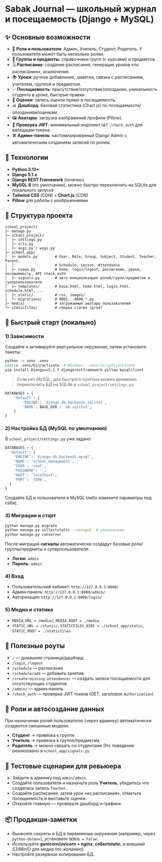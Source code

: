 # Sabak Journal — школьный журнал и посещаемость (Django + MySQL)

## ✨ Основные возможности

- 👥 **Роли и пользователи**: Админ, Учитель, Студент, Родитель. У пользователя может быть несколько ролей.
- 🏫 **Группы и предметы**: справочники групп (с курсами) и предметов.
- 🗓️ **Расписание**: создание расписания, генерация уроков «по расписанию», исключения.
- 📚 **Уроки**: ручное добавление, заметки, связка с расписанием, учителем, группой и предметом.
- ✅ **Посещаемость**: присутствие/отсутствие/опоздание, уникальность студента в уроке, быстрые правки.
- 📝 **Оценки**: запись оценок прямо в посещаемость.
- 📊 **Дашборд**: базовая статистика (Chart.js) по посещаемости/опозданиям/оценкам.
- 🖼️ **Аватары**: загрузка изображений профиля (Pillow).
- 🔐 **Проверка JWT**: минимальный эндпоинт `GET /check_auth` для валидации токена.
- 🛠️ **Админ-панель**: кастомизированный Django Admin с автоматическим созданием записей по ролям.

## 🧰 Технологии

- **Python 3.13+**
- **Django 5.1.x**
- **Django REST Framework** (точечно)
- **MySQL 8** (по умолчанию), можно быстро переключить на SQLite для локального запуска
- **Tailwind CSS** (CDN) + **Chart.js** (CDN)
- **Pillow** для работы с изображениями

## 📁 Структура проекта

```
school_project/
├─ manage.py
├─ school_project/
│  ├─ settings.py
│  ├─ urls.py
│  ├─ asgi.py / wsgi.py
├─ school_app/
│  ├─ models.py        # User, Role, Group, Subject, Student, Teacher, Parent,
│  │                   # Schedule, Lesson, Attendance
│  ├─ views.py         # home, login/logout, расписание, уроки, посещаемость, API check_auth
│  ├─ signals.py       # авто‑инициализация ролей/групп/предметов и суперпользователя
│  ├─ templates/       # base.html, home.html, login.html, schedule.html, ...
│  ├─ static/          # css, images/
│  └─ migrations/      # 0001...0008_*.py
├─ media/              # загружаемые аватары пользователей
└─ staticfiles/        # сборка статик (prod)
```

## 🚀 Быстрый старт (локально)

### 1) Зависимости

Создайте и активируйте виртуальное окружение, затем установите пакеты:

```bash
python -m venv .venv
source .venv/bin/activate  # Windows: .venv\Scripts\activate
pip install Django==5.1.7 djangorestframework pillow mysqlclient
```

> Если нет MySQL, для быстрого прогона можно временно переключить БД на SQLite в `school_project/settings.py`:

```python
DATABASES = {
    'default': {
        'ENGINE': 'django.db.backends.sqlite3',
        'NAME': BASE_DIR / 'db.sqlite3',
    }
}
```

### 2) Настройка БД (MySQL по умолчанию)

В `school_project/settings.py` уже задано:

```python
DATABASES = {
  'default': {
    'ENGINE': 'django.db.backends.mysql',
    'NAME': 'school_management',
    'USER': 'root',
    'PASSWORD': '',
    'HOST': 'localhost',
    'PORT': '3306',
  }
}
```

Создайте БД и пользователя в MySQL (либо измените параметры под себя).

### 3) Миграции и старт

```bash
python manage.py migrate
python manage.py collectstatic --noinput  # опционально
python manage.py runserver
```

После миграций **сигналы** автоматически создадут базовые роли/группы/предметы и суперпользователя:

- **Логин:** `admin`
- **Пароль:** `admin`

### 4) Вход

- Пользовательский кабинет: `http://127.0.0.1:8000/`
- Админ‑панель: `http://127.0.0.1:8000/admin/`
- Авторизация: `http://127.0.0.1:8000/login/`

### 5) Медиа и статика

- `MEDIA_URL = /media/`, `MEDIA_ROOT = ./media`
- `STATIC_URL = /static/`, `STATICFILES_DIRS = ./school_app/static`, `STATIC_ROOT = ./staticfiles`

## 🔗 Полезные роуты

- `/` — домашняя страница/дашборд
- `/login`, `/logout`
- `/schedule` — расписание
- `/schedule/add` — добавить занятие
- `/create-missing-attendance/` — создать записи посещаемости для отсутствующих студентов
- `/admin/` — админ‑панель
- `/check_auth` — проверка JWT токена (GET, заголовок `Authorization`)

## 👤 Роли и автосоздание данных

При назначении ролей пользователю (через админку) автоматически создаются связанные модели:

- **Студент** → привязка к группе
- **Учитель** → привязка к группе/предметам
- **Родитель** → можно связать со студентами
  Это поведение реализовано в `school_app/signals.py`.

## 🧪 Тестовые сценарии для ревьюера

- Зайдите в админку под `admin/admin`.
- Создайте пользователя и назначьте роль **Учитель**, убедитесь что создалась запись `Teacher`.
- Создайте расписание, затем урок «из расписания», отметьте посещаемость и выставьте оценки.
- Откройте главную — проверьте дашборд и графики.

## 📦 Продакшн‑заметки

- Вынесите секреты и БД в переменные окружения (например, через `python-dotenv`), установите `DEBUG = False`.
- Используйте **gunicorn/uvicorn + nginx**, **collectstatic**, и внешний S3/MinIO для медиа (по желанию).
- Настройте резервное копирование БД.
